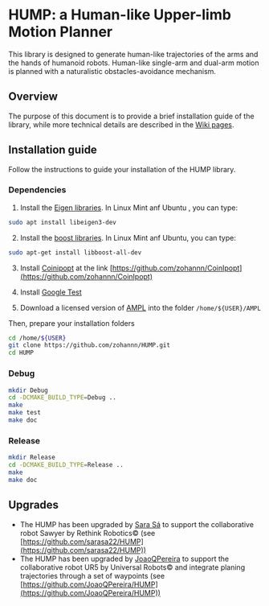 # HUMP: a Human-like Upper-limb Motion Planner
This library is designed to generate human-like trajectories of the arms and the hands of humanoid robots.
Human-like single-arm and dual-arm motion is planned with a naturalistic obstacles-avoidance mechanism.
## Overview
The purpose of this document is to provide a brief installation guide of the library, while more technical details are described in the [Wiki pages](https://github.com/zohannn/HUMP/wiki). 

## Installation guide
Follow the instructions to guide your installation of the HUMP library.

### Dependencies
1. Install the [Eigen libraries](http://eigen.tuxfamily.org/index.php?title=Main_Page).
In Linux Mint anf Ubuntu , you can type:
```Bash
sudo apt install libeigen3-dev
```
2. Install the [boost libraries](https://www.boost.org/).
In Linux Mint anf Ubuntu, you can type:
```Bash
sudo apt-get install libboost-all-dev
```
3. Install [Coinipopt](https://coin-or.github.io/Ipopt/) at the link [https://github.com/zohannn/CoinIpopt](https://github.com/zohannn/CoinIpopt)

4. Install [Google Test](https://github.com/zohannn/googletest)

5. Download a licensed version of [AMPL](https://ampl.com/) into the folder `/home/${USER}/AMPL` 

Then, prepare your installation folders
```Bash
cd /home/${USER}
git clone https://github.com/zohannn/HUMP.git
cd HUMP
```
### Debug
```Bash
mkdir Debug
cd -DCMAKE_BUILD_TYPE=Debug ..
make
make test
make doc
```
### Release
```Bash
mkdir Release
cd -DCMAKE_BUILD_TYPE=Release ..
make
make doc
```

## Upgrades
* The HUMP has been upgraded by [Sara Sá](https://github.com/sarasa22) to support the collaborative robot Sawyer by Rethink Robotics&copy; (see [https://github.com/sarasa22/HUMP](https://github.com/sarasa22/HUMP))  
* The HUMP has been upgraded by [JoaoQPereira](https://github.com/JoaoQPereira) to support the collaborative robot UR5 by Universal Robots&copy; and integrate planing trajectories through a set of waypoints (see [https://github.com/JoaoQPereira/HUMP](https://github.com/JoaoQPereira/HUMP)) 
